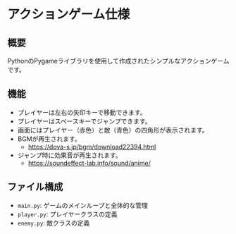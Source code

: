 # アクションゲーム仕様

## 概要

PythonのPygameライブラリを使用して作成されたシンプルなアクションゲームです。

## 機能

*   プレイヤーは左右の矢印キーで移動できます。
*   プレイヤーはスペースキーでジャンプできます。
*   画面にはプレイヤー（赤色）と敵（青色）の四角形が表示されます。
*   BGMが再生されます。
    * https://dova-s.jp/bgm/download22394.html
*   ジャンプ時に効果音が再生されます。
    * https://soundeffect-lab.info/sound/anime/

## ファイル構成

*   `main.py`: ゲームのメインループと全体的な管理
*   `player.py`: プレイヤークラスの定義
*   `enemy.py`: 敵クラスの定義
